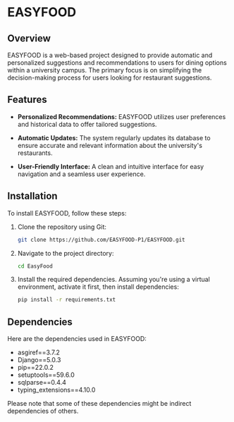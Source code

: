 # EASYFOOD

## Overview

EASYFOOD is a web-based project designed to provide automatic and personalized suggestions and recommendations to users for dining options within a university campus. The primary focus is on simplifying the decision-making process for users looking for restaurant suggestions.

## Features

- **Personalized Recommendations:** EASYFOOD utilizes user preferences and historical data to offer tailored suggestions.
  
- **Automatic Updates:** The system regularly updates its database to ensure accurate and relevant information about the university's restaurants.

- **User-Friendly Interface:** A clean and intuitive interface for easy navigation and a seamless user experience.

## Installation

To install EASYFOOD, follow these steps:

1. Clone the repository using Git:

    ```bash
    git clone https://github.com/EASYFOOD-P1/EASYFOOD.git
    ```

2. Navigate to the project directory:

    ```bash
    cd EasyFood
    ```

3. Install the required dependencies. Assuming you're using a virtual environment, activate it first, then install dependencies:

    ```bash
    pip install -r requirements.txt
    ```

## Dependencies

Here are the dependencies used in EASYFOOD:

- asgiref==3.7.2
- Django==5.0.3
- pip==22.0.2
- setuptools==59.6.0
- sqlparse==0.4.4
- typing_extensions==4.10.0

Please note that some of these dependencies might be indirect dependencies of others.


